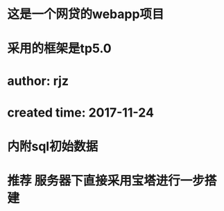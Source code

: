 # 这是一个网贷的webapp项目
# 采用的框架是tp5.0
# author:  rjz
# created time: 2017-11-24
# 内附sql初始数据
# 推荐 服务器下直接采用宝塔进行一步搭建